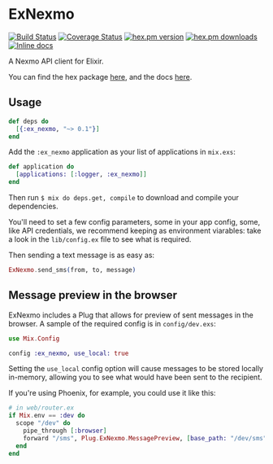 
ExNexmo
========
[![Build Status](https://secure.travis-ci.org/kindynowapp/ex_nexmo.png?branch=master "Build Status")](http://travis-ci.org/kindynowapp/ex_nexmo)
[![Coverage Status](https://coveralls.io/repos/kindynowapp/ex_nexmo/badge.svg?branch=master&service=github)](https://coveralls.io/github/kindynowapp/ex_nexmo?branch=master)
[![hex.pm version](https://img.shields.io/hexpm/v/ex_nexmo.svg)](https://hex.pm/packages/ex_nexmo)
[![hex.pm downloads](https://img.shields.io/hexpm/dt/ex_nexmo.svg)](https://hex.pm/packages/ex_nexmo)
[![Inline docs](http://inch-ci.org/github/kindynowapp/ex_nexmo.svg?branch=master&style=flat)](http://inch-ci.org/github/kindynowapp/ex_nexmo)

A Nexmo API client for Elixir.

You can find the hex package [here](https://hex.pm/packages/ex_nexmo), and the docs [here](http://hexdocs.pm/ex_nexmo).

## Usage

```elixir
def deps do
  [{:ex_nexmo, "~> 0.1"}]
end
```

Add the `:ex_nexmo` application as your list of applications in `mix.exs`:

```elixir
def application do
  [applications: [:logger, :ex_nexmo]]
end
```

Then run `$ mix do deps.get, compile` to download and compile your dependencies.

You'll need to set a few config parameters, some in your app config, some, like
API credentials, we recommend keeping as environment viarables: take a look in
the `lib/config.ex` file to see what is required.

Then sending a text message is as easy as:

```elixir
ExNexmo.send_sms(from, to, message)
```

## Message preview in the browser

ExNexmo includes a Plug that allows for preview of sent messages in the
browser. A sample of the required config is in `config/dev.exs`:

```elixir
use Mix.Config

config :ex_nexmo, use_local: true
```

Setting the `use_local` config option will cause messages to be stored locally
in-memory, allowing you to see what would have been sent to the recipient.

If you're using Phoenix, for example, you could use it like this:

```elixir
# in web/router.ex
if Mix.env == :dev do
  scope "/dev" do
    pipe_through [:browser]
    forward "/sms", Plug.ExNexmo.MessagePreview, [base_path: "/dev/sms"]
  end
end
```



